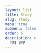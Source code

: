 ```yaml
---
layout: list
title: Study
slug: study
menu: true
submenu: false
order: 5
description: >
  기타 공부
---
```

